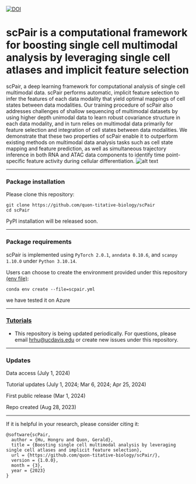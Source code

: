 [![DOI](https://zenodo.org/badge/684201494.svg)](https://zenodo.org/doi/10.5281/zenodo.12735192)

# scPair is a computational framework for boosting single cell multimodal analysis by leveraging single cell atlases and implicit feature selection

scPair, a deep learning framework for computational analysis of single cell multimodal data. scPair performs automatic, implicit feature selection to infer the features of each data modality that yield optimal mappings of cell states between data modalities. Our training procedure of scPair also addresses challenges of shallow sequencing of multimodal datasets by using higher depth unimodal data to learn robust covariance structure in each data modality, and in turn relies on multimodal data primarily for feature selection and integration of cell states between data modalities. We demonstrate that these two properties of scPair enable it to outperform existing methods on multimodal data analysis tasks such as cell state mapping and feature prediction, as well as simultaneous trajectory inference in both RNA and ATAC data components to identify time point-specific feature activity during cellular differentiation.
![alt text](https://github.com/quon-titative-biology/scPair/blob/main/img/scPair_Fig_1.png)


---
### Package installation
Please clone this repository:
```command line
git clone https://github.com/quon-titative-biology/scPair
cd scPair
```
PyPI installation will be released soon.

---
### Package requirements
scPair is implemented using `PyTorch 2.0.1`, `anndata 0.10.6`, and `scanpy 1.10.0`  under `Python 3.10.14`. 

Users can choose to create the environment provided under this repository [(env file)](https://github.com/quon-titative-biology/scPair/blob/main/scpair.yml):
```command line
conda env create --file=scpair.yml
```
we have tested it on Azure

---
### [Tutorials](https://github.com/quon-titative-biology/scPair/blob/main/tutorials/README.md)

* This repository is being updated periodically. For questions, please email hrhu@ucdavis.edu or create new issues under this repository.

---
### Updates
Data access (July 1, 2024)

Tutorial updates (July 1, 2024; Mar 6, 2024; Apr 25, 2024)

First public release (Mar 1, 2024)

Repo created (Aug 28, 2023)

---

If it is helpful in your research, please consider citing it:

```
@software{scPair,
  author = {Hu, Hongru and Quon, Gerald},
  title = {Boosting single cell multimodal analysis by leveraging single cell atlases and implicit feature selection},
  url = {https://github.com/quon-titative-biology/scPair/},
  version = {1.0.0},
  month = {3},
  year = {2023}
}
```
